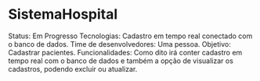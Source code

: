 # SistemaHospital
Status: Em Progresso
Tecnologias: Cadastro em tempo real conectado com o banco de dados.
Time de desenvolvedores: Uma pessoa.
Objetivo: Cadastrar pacientes.
Funcionalidades: Como dito irá conter cadastro em tempo real com o banco de dados e também a opção de visualizar os cadastros, podendo excluir ou atualizar.
